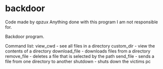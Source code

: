 # backdoor
Code made by qpzux
Anything done with this program I am not responsible for.

Backdoor program.

Command list:
view_cwd - see all files in a directory
custom_dir - view the contents of a directory
download_file - downloads files from a directory
remove_file - deletes a file that is selected by the path
send_file - sends a file from one directory to another
shutdown - shuts down the victims pc
